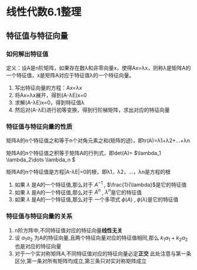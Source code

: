 # 线性代数6.1整理
## 特征值与特征向量
### 如何解出特征值

定义：设A是n阶矩阵，如果存在数λ和非零向量x，使得Ax=λx，则称λ是矩阵A的一个特征值，x是矩阵A对应于特征值λ的一个特征向量。

1. 写出特征向量的方程：Ax=λx
2. 将Ax=λx展开，得到(A-λE)x=0
3. 求解(A-λE)x=0，得到特征值λ
4. 然后对(A-λE)进行初等变换，得到行阶梯矩阵，求出对应的特征向量
   
### 特征值与特征向量的性质

矩阵A的n个特征值之和等于n个对角元素之和(矩阵的迹)，即tr(A)=λ1+λ2+...+λn

矩阵A的n个特征值之积等于矩阵A的行列式，即det(A)= $\lambda_1 \lambda_2\dots \lambda_n $

矩阵A的n个特征值是方程|A-λE|=0的根，即λ1，λ2，...，λn是方程的根


1. 如果 $\lambda$ 是A的一个特征值,那么对于 $A^{-1}$ , $\frac{1}{\lambda}$是它的特征值
2. 如果 $\lambda$ 是A的一个特征值,那么对于 $A^{n}$ , $\lambda^n$是它的特征值
3. 如果 $\lambda$ 是A的一个特征值,那么对于 一个多项式 $\phi(A)$ , $\phi(\lambda)$是它的特征值

### 特征值与特征向量的关系

1. n阶方阵中,不同特征值对应的特征向量**线性无关**
2. 设 $\alpha_1 \alpha_2$ 为A的特征向量,且两个特征向量对应的特征值相同,那么 $k_1\alpha_1+k_2\alpha_2$也是对应的特征向量 
3. 对于一个实对称矩阵A,不同特征值对应的特征向量必定**正交** 此处注意与第一条区分,第一条对所有矩阵均成立,第三条只对实对称矩阵成立
